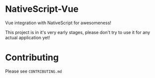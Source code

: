 # NativeScript-Vue

Vue integration with NativeScript for awesomeness!

This project is in it's very early stages, please don't try to use it for any actual application yet!

# Contributing

Please see `CONTRIBUTING.md`